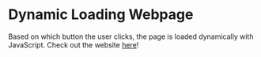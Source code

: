 # Dynamic Loading Webpage

Based on which button the user clicks, the page is loaded dynamically with JavaScript.
Check out the website [here](https://seancagin.github.io/restaurant-page)!
